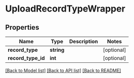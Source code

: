 # UploadRecordTypeWrapper

## Properties
Name | Type | Description | Notes
------------ | ------------- | ------------- | -------------
**record_type** | **string** |  | [optional] 
**record_type_id** | **int** |  | [optional] 

[[Back to Model list]](../README.md#documentation-for-models) [[Back to API list]](../README.md#documentation-for-api-endpoints) [[Back to README]](../README.md)


